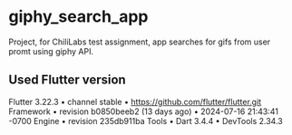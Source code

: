 # giphy_search_app

Project, for ChiliLabs test assignment, app searches for gifs from user promt using giphy API.

## Used Flutter version

Flutter 3.22.3 • channel stable • https://github.com/flutter/flutter.git
Framework • revision b0850beeb2 (13 days ago) • 2024-07-16 21:43:41 -0700
Engine • revision 235db911ba
Tools • Dart 3.4.4 • DevTools 2.34.3
